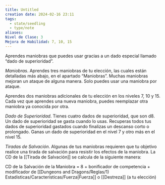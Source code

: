```yaml
---
title: Untitled
creation date: 2024-02-16 23:11
tags:
  - state/seedling
  - type/note
aliases: 
Nivel de Clase: 3
Mejora de Habilidad: 7, 10, 15
---
```

Aprendes maniobras que puedes usar gracias a un dado especial llamado “dado de superioridad”.

*Maniobras*. Aprendes tres maniobras de tu elección, las cuales están detalladas más abajo, en el
apartado “Maniobras”. Muchas maniobras mejoran un ataque de alguna manera. Solo puedes usar
una maniobra por ataque.

Aprendes dos maniobras adicionales de tu elección en los niveles 7, 10 y 15. Cada vez que aprendes una nueva maniobra, puedes reemplazar otra maniobra ya conocida por otra.

*Dado de Superioridad*. Tienes cuatro dados de superioridad, que son d8. Un dado de superioridad se gasta cuando lo usas. Recuperas todos tus dados de superioridad gastados cuando finalizas un
descanso corto o prolongado. Ganas un dado de superioridad en el nivel 7 y otro más en el nivel 15.

*Tiradas de Salvación*. Algunas de tus maniobras requieren que tu objetivo realice una tirada de
salvación para resistir los efectos de la maniobra. La CD de la [[Tirada de Salvación]] se calcula de la
siguiente manera:

CD de la Salvación de la Maniobra = 8 + bonificador de competencia + modificador de [[Dungeons and Dragons/Reglas/1) Estadisticas/Características/Fuerza|Fuerza]] o
[[Destreza]] (a tu elección)

